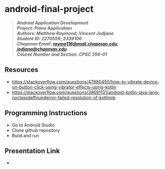 # android-final-project
> __*Android Application Development*__\
> __*Project: Piano Application*__\
> __*Authors: Matthew Raymond; Vincent Jodjana*__\
> __*Student ID: 2270559; 2339106*__\
> __*Chapman Email: raymo116@mail.chapman.edu; jodjana@chapman.edu*__\
> __*Course Number and Section: CPSC 356-01*__

## Resources
* https://stackoverflow.com/questions/47880450/how-to-vibrate-device-on-button-click-using-vibrator-effects-using-kotlin
* https://stackoverflow.com/questions/38691131/android-kotlin-java-lang-noclassdeffounderror-failed-resolution-of-kotlinob

## Programming Instructions
* Go to Android Studio
* Clone github repository
* Build and run

## Presentation Link
* 
